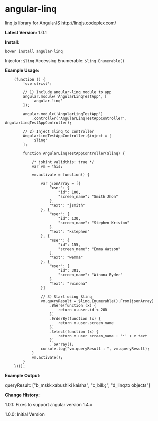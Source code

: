 # angular-linq
linq.js library for AngularJS
http://linqjs.codeplex.com/

**Latest Version:** 1.0.1

**Install:**

```
bower install angular-linq
```

Injector: ``` $linq ```
Accessing Enumerable: ``` $linq.Enumerable() ```


**Example Usage:**

```
	(function () {
		'use strict';

		// 1) Include angular-linq module to app 
		angular.module('AngularLinqTestApp', [
			'angular-linq'
		]);
		
		angular.module('AngularLinqTestApp')
			.controller('AngularLinqTestAppController', AngularLinqTestAppController);

		// 2) Inject $linq to controller
		AngularLinqTestAppController.$inject = [
			'$linq'
		];

		function AngularLinqTestAppController($linq) {

			/* jshint validthis: true */
			var vm = this;
			
			vm.activate = function() {
			
				var jsonArray = [{
					"user": {
						"id": 100,
						"screen_name": "Smith Jhon"
					},
					"text": "jsmith"
				}, {
					"user": {
						"id": 130,
						"screen_name": "Stephen Kriston"
					},
					"text": "kstephen"
				}, {
					"user": {
						"id": 155,
						"screen_name": "Emma Watson"
					},
					"text": "wemma"
				}, {
					"user": {
						"id": 301,
						"screen_name": "Winona Ryder"
					},
					"text": "rwinona"
				}]
				
				// 3) Start using $linq
				vm.queryResult = $linq.Enumerable().From(jsonArray)
					.Where(function (x) {
						return x.user.id < 200
					})
					.OrderBy(function (x) {
						return x.user.screen_name
					})
					.Select(function (x) {
						return x.user.screen_name + ':' + x.text
					})
					.ToArray();
				console.log("vm.queryResult : ", vm.queryResult);
			}
			vm.activate();
		}
	})();

```
**Example Output:**

queryResult: ["b_mskk:kabushiki kaisha", "c_bill:g", "d_linq:to objects"]





**Change History:**

1.0.1:
Fixes to support angular version 1.4.x

1.0.0:
Initial Version
